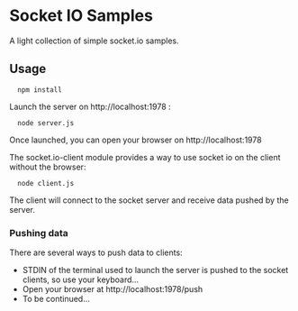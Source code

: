 # Socket IO Samples

A light collection of simple socket.io samples.

## Usage

```
  npm install
```

Launch the server on http://localhost:1978 :

```
  node server.js
```

Once launched, you can open your browser on http://localhost:1978

The socket.io-client module provides a way to use socket io on the client without the browser:

```
  node client.js
```

The client will connect to the socket server and receive data pushed by the server.

### Pushing data

There are several ways to push data to clients:

- STDIN of the terminal used to launch the server is pushed to the socket clients, so use your keyboard...
- Open your browser at http://localhost:1978/push
- To be continued...
